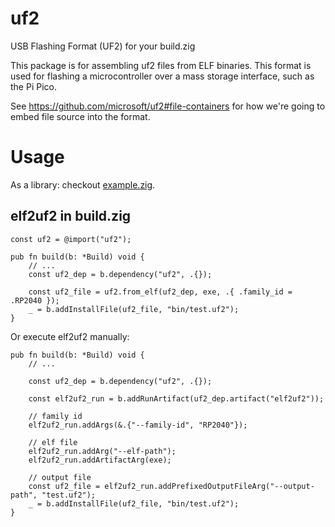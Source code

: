 # uf2

USB Flashing Format (UF2) for your build.zig

This package is for assembling uf2 files from ELF binaries. This format is used for flashing a microcontroller over a mass storage interface, such as the Pi Pico.

See https://github.com/microsoft/uf2#file-containers for how we're going to embed file source into the format.

# Usage

As a library: checkout [example.zig](src/example.zig).

## elf2uf2 in build.zig

```zig
const uf2 = @import("uf2");

pub fn build(b: *Build) void {
    // ...
    const uf2_dep = b.dependency("uf2", .{});

    const uf2_file = uf2.from_elf(uf2_dep, exe, .{ .family_id = .RP2040 });
    _ = b.addInstallFile(uf2_file, "bin/test.uf2");
}

```

Or execute elf2uf2 manually:

```zig
pub fn build(b: *Build) void {
    // ...

    const uf2_dep = b.dependency("uf2", .{});

    const elf2uf2_run = b.addRunArtifact(uf2_dep.artifact("elf2uf2"));

    // family id
    elf2uf2_run.addArgs(&.{"--family-id", "RP2040"});

    // elf file
    elf2uf2_run.addArg("--elf-path");
    elf2uf2_run.addArtifactArg(exe);

    // output file
    const uf2_file = elf2uf2_run.addPrefixedOutputFileArg("--output-path", "test.uf2");
    _ = b.addInstallFile(uf2_file, "bin/test.uf2");
}
```
